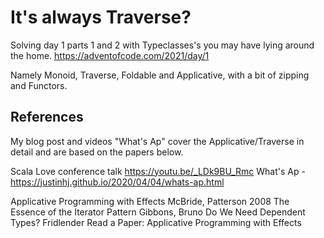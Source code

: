 # It's always Traverse?

Solving day 1 parts 1 and 2 with Typeclasses's you may have lying around the home.
https://adventofcode.com/2021/day/1

Namely Monoid, Traverse, Foldable and Applicative, with a bit of zipping and Functors.

## References

My blog post and videos "What's Ap" cover the Applicative/Traverse in detail and are based on the papers below.

Scala Love conference talk https://youtu.be/_LDk9BU_Rmc
What's Ap - https://justinhj.github.io/2020/04/04/whats-ap.html

Applicative Programming with Effects McBride, Patterson 2008
The Essence of the Iterator Pattern Gibbons, Bruno
Do We Need Dependent Types? Fridlender
Read a Paper: Applicative Programming with Effects

